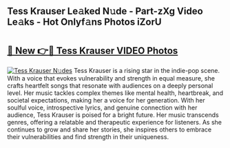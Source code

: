 ## Tess Krauser Le𝚊ked N𝚞de - Part-zXg Video Le𝚊ks - Hot Onlyf𝚊ns Photos iZorU

# <h2><a href="http://ab45700.deff.icu/?id=Tess+Krauser">🔗 New 👉🔴 Tess Krauser VIDEO Photos</a></h2>

[![Tess Krauser N𝚞des](https://i.imgur.com/rIISA9y.gif)](http://ab45700.deff.icu/?id=Tess+Krauser)
Tess Krauser is a rising star in the indie-pop scene. With a voice that evokes vulnerability and strength in equal measure, she crafts heartfelt songs that resonate with audiences on a deeply personal level. Her music tackles complex themes like mental health, heartbreak, and societal expectations, making her a voice for her generation. With her soulful voice, introspective lyrics, and genuine connection with her audience, Tess Krauser is poised for a bright future. Her music transcends genres, offering a relatable and therapeutic experience for listeners. As she continues to grow and share her stories, she inspires others to embrace their vulnerabilities and find strength in their uniqueness.
